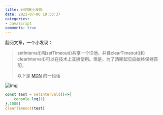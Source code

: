 ```yaml
---
title: 计时器小发现
date: 2021-07-06 19:30:37
categories:
- JavaScript
comments: true
---
```


翻阅文章，一个小发现：

> setInterval()和setTimeout()共享一个ID池，并且clearTimeout()和 clearInterval()可以在技术上互换使用。但是，为了清晰起见应始终保持匹配。
>
> 以下是 [MDN](https://developer.mozilla.org/en-US/docs/Web/API/WindowOrWorkerGlobalScope/setInterval#return_value) 的一段话

![img](https://animalofcoder.github.io/img/20180704/2.jpg)

```js
const test = setInterval(()=>{
    console.log(1)
},1000)
clearTimeout(test)
```

